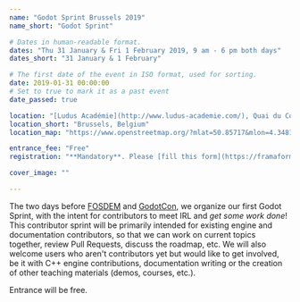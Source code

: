```yaml
---
name: "Godot Sprint Brussels 2019"
name_short: "Godot Sprint"

# Dates in human-readable format.
dates: "Thu 31 January & Fri 1 February 2019, 9 am - 6 pm both days"
dates_short: "31 January & 1 February"

# The first date of the event in ISO format, used for sorting.
date: 2019-01-31 00:00:00
# Set to true to mark it as a past event
date_passed: true

location: "[Ludus Académie](http://www.ludus-academie.com/), Quai du Commerce, 48, 1000 Brussels, Belgium"
location_short: "Brussels, Belgium"
location_map: "https://www.openstreetmap.org/?mlat=50.85717&mlon=4.34818#map=19/50.85717/4.34818"

entrance_fee: "Free"
registration: "**Mandatory**. Please [fill this form](https://framaforms.org/registration-for-godotcon-godot-sprint-brussels-2019-1541594499) ASAP so that we know who will be there and can organize the event accordingly."

cover_image: ""

---
```


<p>
	The two days before <a href="#fosdem-2019">FOSDEM</a> and <a href="#godotcon-2019">GodotCon</a>, we organize our first
	Godot Sprint, with the intent for contributors to meet IRL and <em>get some work done</em>! This contributor
	sprint will be primarily intended for existing engine and documentation contributors, so that we can work on
	current topics together, review Pull Requests, discuss the roadmap, etc. We will also welcome users who aren't
	contributors yet but would like to get involved, be it with C++ engine contributions, documentation writing or
	the creation of other teaching materials (demos, courses, etc.).
</p>

<p>Entrance will be free.</p>
